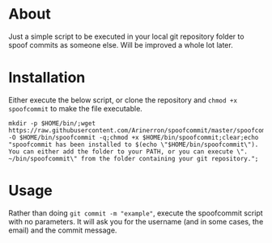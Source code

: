 # About
Just a simple script to be executed in your local git repository folder to spoof commits as someone else.
Will be improved a whole lot later.

# Installation
Either execute the below script, or clone the repository and `chmod +x spoofcommit` to make the file executable.
```
mkdir -p $HOME/bin/;wget https://raw.githubusercontent.com/Arinerron/spoofcommit/master/spoofcommit -O $HOME/bin/spoofcommit -q;chmod +x $HOME/bin/spoofcommit;clear;echo "spoofcommit has been installed to $(echo \"$HOME/bin/spoofcommit\"). You can either add the folder to your PATH, or you can execute \". ~/bin/spoofcommit\" from the folder containing your git repository.";
```

# Usage
Rather than doing `git commit -m "example"`, execute the spoofcommit script with no parameters. It will ask you for the username (and in some cases, the email) and the commit message.

